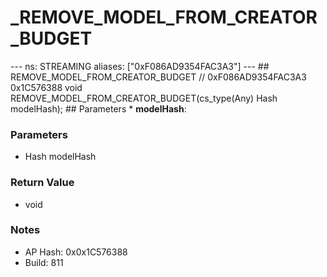 # _REMOVE_MODEL_FROM_CREATOR_BUDGET

--- ns: STREAMING aliases: ["0xF086AD9354FAC3A3"] --- ## REMOVE_MODEL_FROM_CREATOR_BUDGET  // 0xF086AD9354FAC3A3 0x1C576388 void REMOVE_MODEL_FROM_CREATOR_BUDGET(cs_type(Any) Hash modelHash);  ## Parameters * **modelHash**:

### Parameters
* Hash modelHash

### Return Value
* void

### Notes
* AP Hash: 0x0x1C576388
* Build: 811

